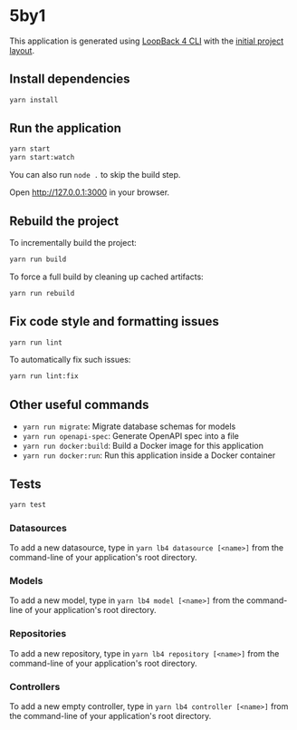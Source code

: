# 5by1

This application is generated using [LoopBack 4 CLI](https://loopback.io/doc/en/lb4/Command-line-interface.html) with the
[initial project layout](https://loopback.io/doc/en/lb4/Loopback-application-layout.html).

## Install dependencies

```sh
yarn install
```

## Run the application

```sh
yarn start
yarn start:watch
```

You can also run `node .` to skip the build step.

Open http://127.0.0.1:3000 in your browser.

## Rebuild the project

To incrementally build the project:

```sh
yarn run build
```

To force a full build by cleaning up cached artifacts:

```sh
yarn run rebuild
```

## Fix code style and formatting issues

```sh
yarn run lint
```

To automatically fix such issues:

```sh
yarn run lint:fix
```

## Other useful commands

- `yarn run migrate`: Migrate database schemas for models
- `yarn run openapi-spec`: Generate OpenAPI spec into a file
- `yarn run docker:build`: Build a Docker image for this application
- `yarn run docker:run`: Run this application inside a Docker container

## Tests

```sh
yarn test
```

### Datasources

To add a new datasource, type in `yarn lb4 datasource [<name>]` from the
command-line of your application's root directory.

### Models

To add a new model, type in `yarn lb4 model [<name>]` from the
command-line of your application's root directory.

### Repositories

To add a new repository, type in `yarn lb4 repository [<name>]` from the
command-line of your application's root directory.
### Controllers

To add a new empty controller, type in `yarn lb4 controller [<name>]` from the
command-line of your application's root directory.